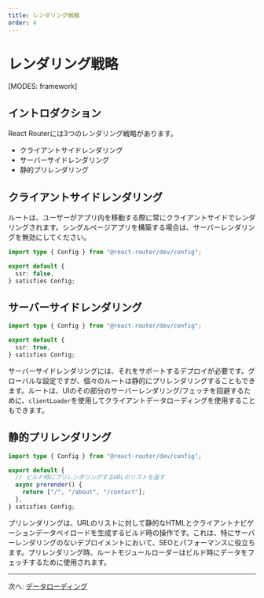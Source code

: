 ```yaml
---
title: レンダリング戦略
order: 4
---
```


# レンダリング戦略

[MODES: framework]

## イントロダクション

React Routerには3つのレンダリング戦略があります。

- クライアントサイドレンダリング
- サーバーサイドレンダリング
- 静的プリレンダリング

## クライアントサイドレンダリング

ルートは、ユーザーがアプリ内を移動する際に常にクライアントサイドでレンダリングされます。シングルページアプリを構築する場合は、サーバーレンダリングを無効にしてください。

```ts filename=react-router.config.ts
import type { Config } from "@react-router/dev/config";

export default {
  ssr: false,
} satisfies Config;
```

## サーバーサイドレンダリング

```ts filename=react-router.config.ts
import type { Config } from "@react-router/dev/config";

export default {
  ssr: true,
} satisfies Config;
```

サーバーサイドレンダリングには、それをサポートするデプロイが必要です。グローバルな設定ですが、個々のルートは静的にプリレンダリングすることもできます。ルートは、UIのその部分のサーバーレンダリング/フェッチを回避するために、`clientLoader`を使用してクライアントデータローディングを使用することもできます。

## 静的プリレンダリング

```ts filename=react-router.config.ts
import type { Config } from "@react-router/dev/config";

export default {
  // ビルド時にプリレンダリングするURLのリストを返す
  async prerender() {
    return ["/", "/about", "/contact"];
  },
} satisfies Config;
```

プリレンダリングは、URLのリストに対して静的なHTMLとクライアントナビゲーションデータペイロードを生成するビルド時の操作です。これは、特にサーバーレンダリングのないデプロイメントにおいて、SEOとパフォーマンスに役立ちます。プリレンダリング時、ルートモジュールローダーはビルド時にデータをフェッチするために使用されます。

---

次へ: [データローディング](./data-loading)
